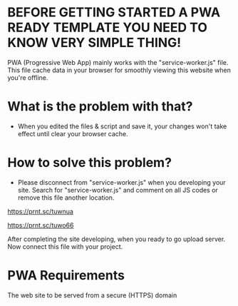 # BEFORE GETTING STARTED A PWA READY TEMPLATE YOU NEED TO KNOW VERY SIMPLE THING!
PWA (Progressive Web App) mainly works with the "service-worker.js" file. This file cache data in your browser for smoothly viewing this website when you're offline.

# What is the problem with that?
- When you edited the files & script and save it, your changes won't take effect until clear your browser cache.

# How to solve this problem?
- Please disconnect from "service-worker.js" when you developing your site. Search for "service-worker.js" and comment on all JS codes or remove this file another location.

https://prnt.sc/tuwnua

https://prnt.sc/tuwo66

After completing the site developing, when you ready to go upload server. Now connect this file with your project.

# PWA Requirements
The web site to be served from a secure (HTTPS) domain